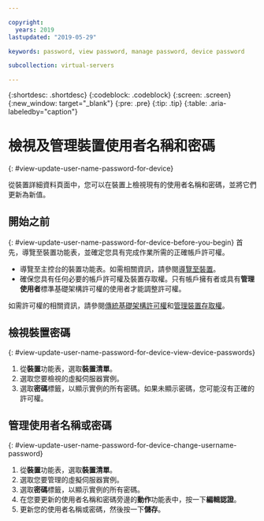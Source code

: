```yaml
---

copyright:
  years: 2019
lastupdated: "2019-05-29"

keywords: password, view password, manage password, device password

subcollection: virtual-servers

---
```


{:shortdesc: .shortdesc}
{:codeblock: .codeblock}
{:screen: .screen}
{:new_window: target="_blank"}
{:pre: .pre}
{:tip: .tip}
{:table: .aria-labeledby="caption"}

# 檢視及管理裝置使用者名稱和密碼
{: #view-update-user-name-password-for-device}

從裝置詳細資料頁面中，您可以在裝置上檢視現有的使用者名稱和密碼，並將它們更新為新值。

## 開始之前
{: #view-update-user-name-password-for-device-before-you-begin}
首先，導覽至裝置功能表，並確定您具有完成作業所需的正確帳戶許可權。 

* 導覽至主控台的裝置功能表。如需相關資訊，請參閱[導覽至裝置](/docs/vsi?topic=virtual-servers-navigating-devices)。
* 確保您具有任何必要的帳戶許可權及裝置存取權。只有帳戶擁有者或具有**管理使用者**標準基礎架構許可權的使用者才能調整許可權。 

如需許可權的相關資訊，請參閱[傳統基礎架構許可權](/docs/iam?topic=iam-infrapermission#infrapermission)和[管理裝置存取權](/docs/vsi?topic=virtual-servers-managing-device-access)。

## 檢視裝置密碼
{: #view-update-user-name-password-for-device-view-device-passwords}

1. 從**裝置**功能表，選取**裝置清單**。
2. 選取您要檢視的虛擬伺服器實例。
3. 選取**密碼**標籤，以顯示實例的所有密碼。如果未顯示密碼，您可能沒有正確的許可權。 

## 管理使用者名稱或密碼
{: #view-update-user-name-password-for-device-change-username-password}

1. 從**裝置**功能表，選取**裝置清單**。
2. 選取您要管理的虛擬伺服器實例。
3. 選取**密碼**標籤，以顯示實例的所有密碼。
4. 在您要更新的使用者名稱和密碼旁邊的**動作**功能表中，按一下**編輯認證**。 
5. 更新您的使用者名稱或密碼，然後按一下**儲存**。 
